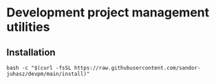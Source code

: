 # Development project management utilities

## Installation

```shell
bash -c "$(curl -fsSL https://raw.githubusercontent.com/sandor-juhasz/devpm/main/install)"
```
